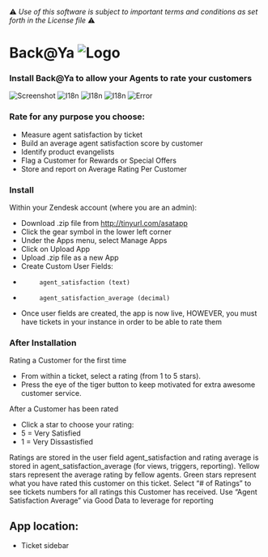 :warning: *Use of this software is subject to important terms and conditions as set forth in the License file* :warning:

# Back@Ya ![Logo](https://dl.dropboxusercontent.com/u/2670385/Web/asat-logo.png)

### Install Back@Ya to allow your Agents to rate your customers

![Screenshot](https://dl.dropboxusercontent.com/u/2670385/Web/asat.png)
![I18n](https://dl.dropboxusercontent.com/u/2670385/Web/asat-unrated.png)
![I18n](https://dl.dropboxusercontent.com/u/2670385/Web/asat-list.png)
![I18n](https://dl.dropboxusercontent.com/u/2670385/Web/asat-i18n.png)
![Error](https://dl.dropboxusercontent.com/u/2670385/Web/asat-error.png)

### Rate for any purpose you choose:
 - Measure agent satisfaction by ticket
 - Build an average agent satisfaction score by customer
 - Identify product evangelists
 - Flag a Customer for Rewards or Special Offers
 - Store and report on Average Rating Per Customer

### Install

Within your Zendesk account (where you are an admin):

 - Download .zip file from http://tinyurl.com/asatapp
 - Click the gear symbol in the lower left corner
 - Under the Apps menu, select Manage Apps
 - Click on Upload App
 - Upload .zip file as a new App
 - Create Custom User Fields: 
 -          agent_satisfaction (text) 
 -          agent_satisfaction_average (decimal)
 - Once user fields are created, the app is now live, HOWEVER, you must have tickets in your instance in order to be able to rate them

### After Installation

Rating a Customer for the first time

 - From within a ticket, select a rating (from 1 to 5 stars).
 - Press the eye of the tiger button to keep motivated for extra awesome customer service.

After a Customer has been rated

 - Click a star to choose your rating:
 - 5 = Very Satisfied
 - 1 = Very Dissastisfied

Ratings are stored in the user field agent_satisfaction and rating average is stored in agent_satisfaction_average (for views, triggers, reporting).
Yellow stars represent the average rating by fellow agents. Green stars represent what you have rated this customer on this ticket.
Select “# of Ratings” to see tickets numbers for all ratings this Customer has received.
Use “Agent Satisfaction Average” via Good Data to leverage for reporting

## App location:

* Ticket sidebar
